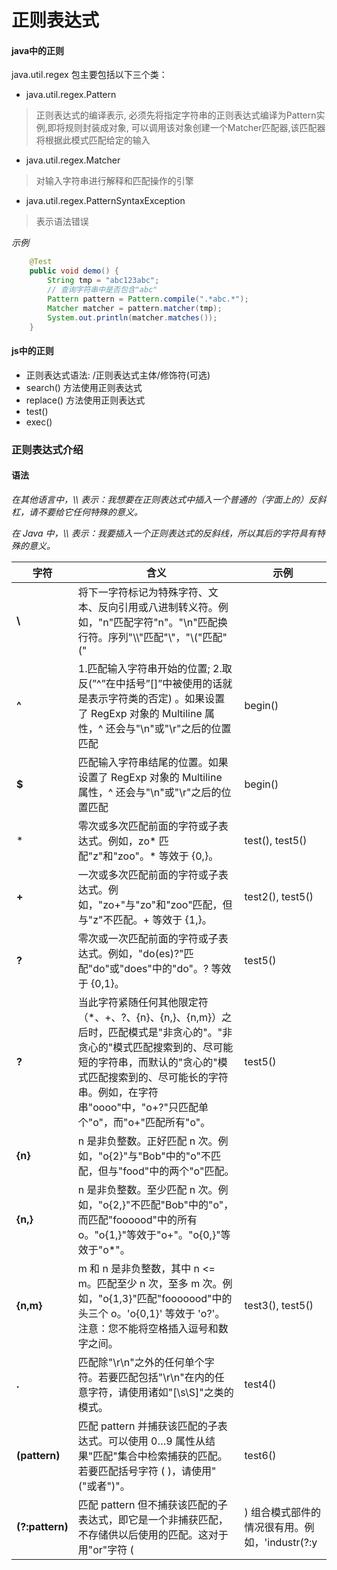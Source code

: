 # 正则表达式

#### java中的正则

java.util.regex 包主要包括以下三个类：

* java.util.regex.Pattern

>正则表达式的编译表示,
>必须先将指定字符串的正则表达式编译为Pattern实例,即将规则封装成对象,
>可以调用该对象创建一个Matcher匹配器,该匹配器将根据此模式匹配给定的输入

* java.util.regex.Matcher 

>对输入字符串进行解释和匹配操作的引擎

* java.util.regex.PatternSyntaxException

> 表示语法错误

*示例* 
```java
    @Test
    public void demo() {
        String tmp = "abc123abc";
        // 查询字符串中是否包含"abc"
        Pattern pattern = Pattern.compile(".*abc.*");
        Matcher matcher = pattern.matcher(tmp);
        System.out.println(matcher.matches());
    }
```

#### js中的正则

* 正则表达式语法: /正则表达式主体/修饰符(可选)
* search() 方法使用正则表达式
* replace() 方法使用正则表达式
* test() 
* exec() 

### 正则表达式介绍

#### 语法

*在其他语言中，\\\\
表示：我想要在正则表达式中插入一个普通的（字面上的）反斜杠，请不要给它任何特殊的意义。*

*在 Java 中，\\\\
表示：我要插入一个正则表达式的反斜线，所以其后的字符具有特殊的意义。*


|  字符 | 含义 | 示例 |
|---|---|---|
|  **\\** |将下一字符标记为特殊字符、文本、反向引用或八进制转义符。例如，"n"匹配字符"n"。"\n"匹配换行符。序列"\\\\"匹配"\\"，"\\("匹配"(" | |
|  **^** | 1.匹配输入字符串开始的位置; 2.取反(”^”在中括号”[]”中被使用的话就是表示字符类的否定) 。如果设置了 RegExp 对象的 Multiline 属性，^ 还会与"\n"或"\r"之后的位置匹配|begin()|
|  **$** | 匹配输入字符串结尾的位置。如果设置了 RegExp 对象的 Multiline 属性，^ 还会与"\n"或"\r"之后的位置匹配 |begin()|
|   *    | 零次或多次匹配前面的字符或子表达式。例如，zo* 匹配"z"和"zoo"。* 等效于 {0,}。|test(), test5()|
|  **+** |一次或多次匹配前面的字符或子表达式。例如，"zo+"与"zo"和"zoo"匹配，但与"z"不匹配。+ 等效于 {1,}。|test2(), test5()|
|  **?** |零次或一次匹配前面的字符或子表达式。例如，"do(es)?"匹配"do"或"does"中的"do"。? 等效于 {0,1}。|test5()|
|  **?** |当此字符紧随任何其他限定符（*、+、?、{n}、{n,}、{n,m}）之后时，匹配模式是"非贪心的"。"非贪心的"模式匹配搜索到的、尽可能短的字符串，而默认的"贪心的"模式匹配搜索到的、尽可能长的字符串。例如，在字符串"oooo"中，"o+?"只匹配单个"o"，而"o+"匹配所有"o"。|test5()|
|  **{n}** |n 是非负整数。正好匹配 n 次。例如，"o{2}"与"Bob"中的"o"不匹配，但与"food"中的两个"o"匹配。||
|  **{n,}** |n 是非负整数。至少匹配 n 次。例如，"o{2,}"不匹配"Bob"中的"o"，而匹配"foooood"中的所有 o。"o{1,}"等效于"o+"。"o{0,}"等效于"o*"。||
|  **{n,m}**  |m 和 n 是非负整数，其中 n <= m。匹配至少 n 次，至多 m 次。例如，"o{1,3}"匹配"fooooood"中的头三个 o。'o{0,1}' 等效于 'o?'。注意：您不能将空格插入逗号和数字之间。|test3(), test5()|
|  **.**  |匹配除"\r\n"之外的任何单个字符。若要匹配包括"\r\n"在内的任意字符，请使用诸如"[\s\S]"之类的模式。|test4()|
|  **(pattern)**  |匹配 pattern 并捕获该匹配的子表达式。可以使用 $0…$9 属性从结果"匹配"集合中检索捕获的匹配。若要匹配括号字符 ( )，请使用"\("或者"\)"。|test6()|
|  **(?:pattern)**  |匹配 pattern 但不捕获该匹配的子表达式，即它是一个非捕获匹配，不存储供以后使用的匹配。这对于用"or"字符 (|) 组合模式部件的情况很有用。例如，'industr(?:y|ies) 是比 'industry|industries' 更经济的表达式。|test7()|
